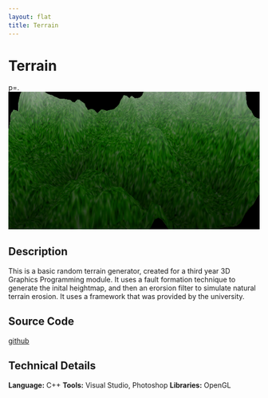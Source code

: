 ```yaml
---
layout: flat
title: Terrain
---
```


# Terrain

p=. ![terrain](terrain.png)

## Description

This is a basic random terrain generator, created for a third year 3D Graphics Programming module. It uses a fault formation technique to generate the inital heightmap, and then an erorsion filter to simulate natural terrain erosion. It uses a framework that was provided by the university.

## Source Code

[github](https://github.com/moly/Terrain)

## Technical Details

**Language:** C++
**Tools:** Visual Studio, Photoshop
**Libraries:** OpenGL